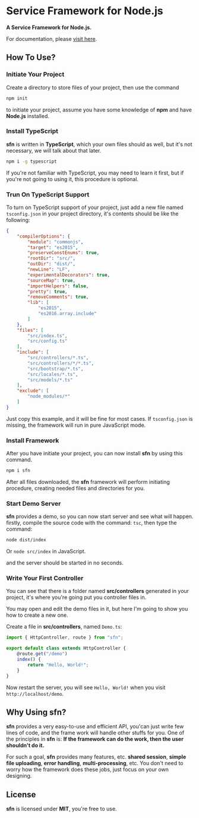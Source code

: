 # Service Framework for Node.js

**A Service Framework for Node.js.**

For documentation, please [visit here](http://hyurl.github.io/sfn).

## How To Use?

### Initiate Your Project

Create a directory to store files of your project, then use the command

```sh
npm init
```

to initiate your project, assume you have some knowledge of **npm** and have 
**Node.js** installed.

### Install TypeScript

**sfn** is written in **TypeScript**, which your own files should as well, 
but it's not necessary, we will talk about that later.

```sh
npm i -g typescript
```

If you're not familiar with TypeScript, you may need to learn it first, but 
if you're not going to using it, this procedure is optional.

### Trun On TypeScript Support

To turn on TypeScript support of your project, just add a new file named 
`tsconfig.json` in your project directory, it's contents should be like the 
following:

```json
{
    "compilerOptions": {
        "module": "commonjs",
        "target": "es2015",
        "preserveConstEnums": true,
        "rootDir": "src/",
        "outDir": "dist/",
        "newLine": "LF",
        "experimentalDecorators": true,
        "sourceMap": true,
        "importHelpers": false,
        "pretty": true,
        "removeComments": true,
        "lib": [
            "es2015",
            "es2016.array.include"
        ]
    },
    "files": [
        "src/index.ts",
        "src/config.ts"
    ],
    "include": [
        "src/controllers/*.ts",
        "src/controllers/*/*.ts",
        "src/bootstrap/*.ts",
        "src/locales/*.ts",
        "src/models/*.ts"
    ],
    "exclude": [
        "node_modules/*"
    ]
}
```

Just copy this example, and it will be fine for most cases. If `tsconfig.json`
is missing, the framework will run in pure JavaScript mode.

### Install Framework

After you have initiate your project, you can now install **sfn** by using 
this command.

```sh
npm i sfn
```

After all files downloaded, the **sfn** framework will perform initiating 
procedure, creating needed files and directories for you.

### Start Demo Server

**sfn** provides a demo, so you can now start server and see what will happen.
firstly, compile the source code with the command: `tsc`, then type the 
command:

```sh
node dist/index
```

Or `node src/index` in JavaScript.

and the server should be started in no seconds.

### Write Your First Controller

You can see that there is a folder named **src/controllers** generated in your 
project, it's where you're going put you controller files in.

You may open and edit the demo files in it, but here I'm going to show you how
to create a new one.

Create a file in **src/controllers**, named `Demo.ts`:

```typescript
import { HttpController, route } from "sfn";

export default class extends HttpController {
    @route.get("/demo")
    index() {
        return "Hello, World!";
    }
}
```

Now restart the server, you will see `Hello, World!` when you visit 
`http://localhost/demo`.

## Why Using **sfn**?

**sfn** provides a very easy-to-use and efficient API, you'can just write few 
lines of code, and the frame work will handle other stuffs for you. One of the
principles in **sfn** is: **If the framework can do the work, then the user** 
**shouldn't do it.**

For such a goal, **sfn** provides many features, etc. **shared session**, 
**simple file uploading**, **error handling**, **multi-processing**, etc. You 
don't need to worry how the framework does these jobs, just focus on your own 
designing.

## License

**sfn** is licensed under **MIT**, you're free to use.